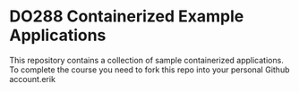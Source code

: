 # DO288 Containerized Example Applications

This repository contains a collection of sample containerized applications.  To complete the course you need to fork this repo into your personal Github account.erik
